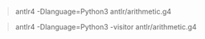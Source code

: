 > antlr4 -Dlanguage=Python3 antlr/arithmetic.g4

>  antlr4 -Dlanguage=Python3 -visitor antlr/arithmetic.g4
